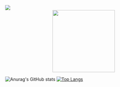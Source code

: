 <img src="https://capsule-render.vercel.app/api?type=waving&color=auto&height=200&section=header&text=GDGithub&fontSize=90" />
<div id="header" align="center">
  <img src="https://media.giphy.com/media/QTfX9Ejfra3ZmNxh6B/giphy.gif" width="200"/>
</div>



![Anurag's GitHub stats](https://github-readme-stats.vercel.app/api?username=doni3134&show_icons=true&theme=radical)
[![Top Langs](https://github-readme-stats.vercel.app/api/top-langs/?username=moonpower&layout=compact)](https://github.com/anuraghazra/github-readme-stats)



